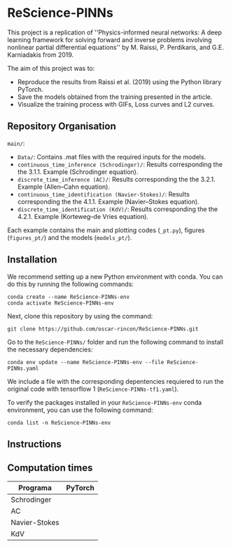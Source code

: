 # ReScience-PINNs

This project is a replication of ''Physics-informed neural networks: A deep learning framework for solving forward and inverse problems involving nonlinear partial differential equations'' by M. Raissi, P. Perdikaris, and G.E. Karniadakis from 2019.

The aim of this project was to:

- Reproduce the results from Raissi et al. (2019) using the Python library PyTorch. 
- Save the models obtained from the training presented in the article.
- Visualize the training process with GIFs, Loss curves and L2 curves. 

## Repository Organisation

`main/`:

- `Data/`: Contains .mat files with the required inputs for the models.
- `continuous_time_inference (Schrodinger)/`: Results corresponding the the 3.1.1. Example (Schrodinger equation).
- `discrete_time_inference (AC)/`: Results corresponding the the 3.2.1. Example (Allen–Cahn equation).
- `continuous_time_identification (Navier-Stokes)/`: Results corresponding the the 4.1.1. Example (Navier–Stokes equation).
- `discrete_time_identification (KdV)/`: Results corresponding the the 4.2.1. Example (Korteweg–de Vries equation).

Each example contains the main and plotting codes (`_pt.py`), figures (`figures_pt/`) and the models (`models_pt/`).  

## Installation

We recommend setting up a new Python environment with conda. You can do this by running the following commands:

```
conda create --name ReScience-PINNs-env
conda activate ReScience-PINNs-env
```

Next, clone this repository by using the command:

 ```
git clone https://github.com/oscar-rincon/ReScience-PINNs.git
 ```

Go to the `ReScience-PINNs/` folder and run the following command to install the necessary dependencies:

 ```
conda env update --name ReScience-PINNs-env --file ReScience-PINNs.yaml
 ```

We include a file with the corresponding depentencies requiered to run the original code with tensorflow 1 (`ReScience-PINNs-tf1.yaml`).
  
To verify the packages installed in your `ReScience-PINNs-env` conda environment, you can use the following command:

 ```
conda list -n ReScience-PINNs-env
 ```

  ## Instructions

 ## Computation times

 
|    Programa   |  PyTorch |
|---------------|----------|
| Schrodinger   |          |
|      AC       |          |
| Navier-Stokes |          |
|      KdV      |          |
 

